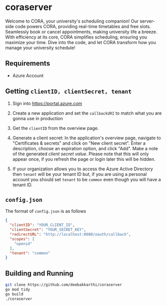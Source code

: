 # coraserver
Welcome to CORA, your university's scheduling companion! Our server-side code powers CORA, providing real-time timetables and free slots. Seamlessly book or cancel appointments, making university life a breeze. With efficiency at its core, CORA simplifies scheduling, ensuring you maximize your time. Dive into the code, and let CORA transform how you manage your university schedule!

## Requirements
- Azure Account
## Getting `clientID, clientSecret, tenant`
1. Sign into https://portal.azure.com

2. Create a new application and set the `callbackURI` to match what you are gonna use in production

3. Get the `clientID` from the overview page.

4. Generate a client secret: In the application's overview page, navigate to "Certificates & secrets" and click on "New client secret". Enter a description, choose an expiration option, and click "Add". Make a note of the generated *client secret value*. Please note that this will only appear once, if you refresh the page or login later this will be hidden.

5. If your organization allows you to access the Azure Active Directory then `tenant` will be your tenant ID but, if you are using a personal account you should set `tenant` to be `common` even though you will have a tenant ID.
## ```config.json```
The format of `config.json` is as follows
```json
{
  "clientID": "YOUR_CLIENT_ID",
  "clientSecret": "YOUR_SECRET_KEY",
  "redirectURL": "http://localhost:8080/oauth/callback",
  "scopes": [
    "openid"
  ],
  "tenant": "common"
}
```
## Building and Running
```bash
git clone https://github.com/deebakkarthi/coraserver
go mod tidy
go build
./coraserver
```
